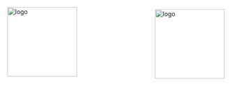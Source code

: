 <img src="https://github-readme-stats.vercel.app/api?username=whjin&show_icons=true" alt="logo" height="160" align="right" style="margin: 5px; margin-bottom: 20px;" />

<img src="https://github-profile-trophy.vercel.app/?username=whjin&theme=flat&column=7" alt="logo" height="160" align="center" style="margin: auto; margin-bottom: 20px;" />
